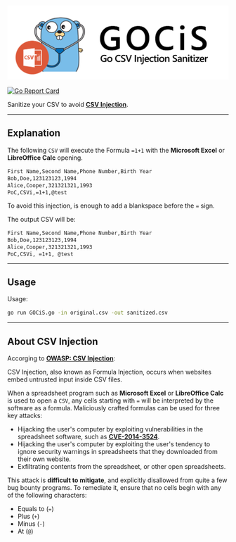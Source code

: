 ![](img/GOCiS_banner.png)

[![Go Report Card](https://goreportcard.com/badge/github.com/joanbono/GOCiS)](https://goreportcard.com/report/github.com/joanbono/GOCiS)

Sanitize your CSV to avoid [**CSV Injection**](https://www.owasp.org/index.php/CSV_Injection).

***

## Explanation

The following `CSV` will execute the Formula `=1+1` with the **Microsoft Excel** or **LibreOffice Calc** opening.

~~~csv
First Name,Second Name,Phone Number,Birth Year
Bob,Doe,123123123,1994
Alice,Cooper,321321321,1993
PoC,CSVi,=1+1,@test
~~~

To avoid this injection, is enough to add a blankspace before the `=` sign.

The output CSV will be:

~~~csv
First Name,Second Name,Phone Number,Birth Year
Bob,Doe,123123123,1994
Alice,Cooper,321321321,1993
PoC,CSVi, =1+1, @test
~~~

***

## Usage

Usage:

~~~bash
go run GOCiS.go -in original.csv -out sanitized.csv
~~~

***

## About CSV Injection

Accorging to [**OWASP: CSV Injection**](https://www.owasp.org/index.php/CSV_Injection):

CSV Injection, also known as Formula Injection, occurs when websites embed untrusted input inside CSV files.

 When a spreadsheet program such as **Microsoft Excel** or **LibreOffice Calc** is used to open a `CSV`, any cells starting with `=` will be interpreted by the software as a formula. Maliciously crafted formulas can be used for three key attacks:

  + Hijacking the user's computer by exploiting vulnerabilities in the spreadsheet software, such as [**CVE-2014-3524**](https://cve.mitre.org/cgi-bin/cvename.cgi?name=CVE-2014-3524).
  + Hijacking the user's computer by exploiting the user's tendency to ignore security warnings in spreadsheets that they downloaded from their own website.
  + Exfiltrating contents from the spreadsheet, or other open spreadsheets.

 This attack is **difficult to mitigate**, and explicitly disallowed from quite a few bug bounty programs. To remediate it, ensure that no cells begin with any of the following characters:

  + Equals to (`=`)
  + Plus (`+`)
  + Minus (`-`)
  + At (`@`)
